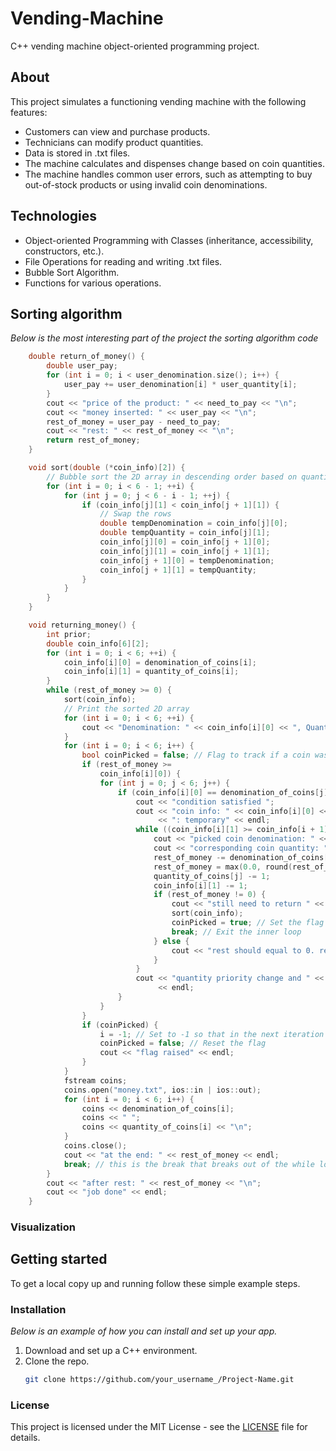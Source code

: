 # Vending-Machine

C++ vending machine object-oriented programming project.

## About
This project simulates a functioning vending machine with the following features:

- Customers can view and purchase products.
- Technicians can modify product quantities.
- Data is stored in .txt files.
- The machine calculates and dispenses change based on coin quantities.
- The machine handles common user errors, such as attempting to buy out-of-stock products or using invalid coin denominations.

## Technologies

- Object-oriented Programming with Classes (inheritance, accessibility, constructors, etc.).
- File Operations for reading and writing .txt files.
- Bubble Sort Algorithm.
- Functions for various operations.

## Sorting algorithm 
_Below is the most interesting part of the project the sorting algorithm code_

```cpp
    double return_of_money() {
        double user_pay;
        for (int i = 0; i < user_denomination.size(); i++) {
            user_pay += user_denomination[i] * user_quantity[i];
        }
        cout << "price of the product: " << need_to_pay << "\n";
        cout << "money inserted: " << user_pay << "\n";
        rest_of_money = user_pay - need_to_pay;
        cout << "rest: " << rest_of_money << "\n";
        return rest_of_money;
    }

    void sort(double (*coin_info)[2]) {
        // Bubble sort the 2D array in descending order based on quantity
        for (int i = 0; i < 6 - 1; ++i) {
            for (int j = 0; j < 6 - i - 1; ++j) {
                if (coin_info[j][1] < coin_info[j + 1][1]) {
                    // Swap the rows
                    double tempDenomination = coin_info[j][0];
                    double tempQuantity = coin_info[j][1];
                    coin_info[j][0] = coin_info[j + 1][0];
                    coin_info[j][1] = coin_info[j + 1][1];
                    coin_info[j + 1][0] = tempDenomination;
                    coin_info[j + 1][1] = tempQuantity;
                }
            }
        }
    }

    void returning_money() {
        int prior;
        double coin_info[6][2];
        for (int i = 0; i < 6; ++i) {
            coin_info[i][0] = denomination_of_coins[i];
            coin_info[i][1] = quantity_of_coins[i];
        }
        while (rest_of_money >= 0) {
            sort(coin_info);
            // Print the sorted 2D array
            for (int i = 0; i < 6; ++i) {
                cout << "Denomination: " << coin_info[i][0] << ", Quantity: " << coin_info[i][1] << endl;
            }
            for (int i = 0; i < 6; i++) {
                bool coinPicked = false; // Flag to track if a coin was picked in this iteration
                if (rest_of_money >=
                    coin_info[i][0]) {
                    for (int j = 0; j < 6; j++) {
                        if (coin_info[i][0] == denomination_of_coins[j]) {
                            cout << "condition satisfied ";
                            cout << "coin info: " << coin_info[i][0] << " == " << denomination_of_coins[j]
                                 << ": temporary" << endl;
                            while ((coin_info[i][1] >= coin_info[i + 1][1]) && rest_of_money >= coin_info[i][0]) {
                                cout << "picked coin denomination: " << coin_info[i][0] << "zł" << "\n";
                                cout << "corresponding coin quantity: " << coin_info[i][1] << "\n";
                                rest_of_money -= denomination_of_coins[j];
                                rest_of_money = max(0.0, round(rest_of_money * 100) / 100);
                                quantity_of_coins[j] -= 1;
                                coin_info[i][1] -= 1;
                                if (rest_of_money != 0) {
                                    cout << "still need to return " << rest_of_money << "zł" << "\n";
                                    sort(coin_info);
                                    coinPicked = true; // Set the flag if a coin was picked
                                    break; // Exit the inner loop
                                } else {
                                    cout << "rest should equal to 0. rest of money: " << rest_of_money << "\n";
                                }
                            }
                            cout << "quantity priority change and " << rest_of_money << " >= " << coin_info[i][0]
                                 << endl;
                        }
                    }
                }
                if (coinPicked) {
                    i = -1; // Set to -1 so that in the next iteration it becomes 0
                    coinPicked = false; // Reset the flag
                    cout << "flag raised" << endl;
                }
            }
            fstream coins;
            coins.open("money.txt", ios::in | ios::out);
            for (int i = 0; i < 6; i++) {
                coins << denomination_of_coins[i];
                coins << " ";
                coins << quantity_of_coins[i] << "\n";
            }
            coins.close();
            cout << "at the end: " << rest_of_money << endl;
            break; // this is the break that breaks out of the while loop even if the condition is not satisfied
        }
        cout << "after rest: " << rest_of_money << "\n";
        cout << "job done" << endl;
    }
```

### Visualization 

## Getting started 
To get a local copy up and running follow these simple example steps.

### Installation
_Below is an example of how you can install and set up your app._

1. Download and set up a C++ environment. 
2. Clone the repo.
   ```sh
   git clone https://github.com/your_username_/Project-Name.git
    ```
   
### License

This project is licensed under the MIT License - see the [LICENSE](https://github.com/mkiel01/Vending-Machine/blob/main/LICENSE) file for details.


